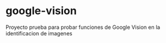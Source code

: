 # google-vision
Proyecto prueba para probar funciones de Google Vision en la identificacion de imagenes

